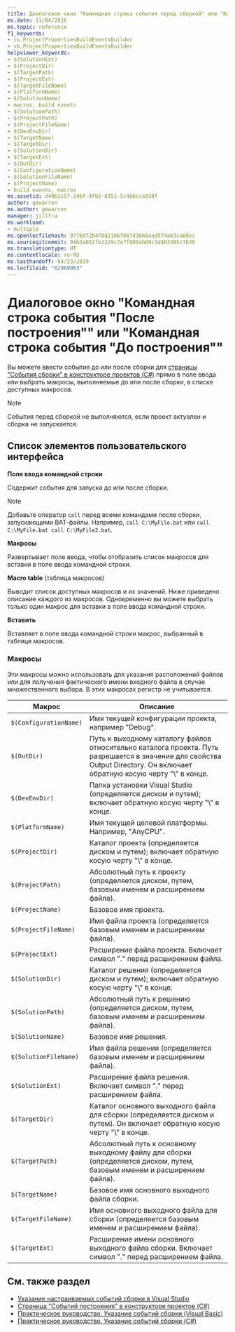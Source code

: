 ```yaml
---
title: Диалоговое окно "Командная строка события перед сборкой" или "Командная строка события после сборки"
ms.date: 11/04/2016
ms.topic: reference
f1_keywords:
- cs.ProjectPropertiesBuildEventsBuilder
- vb.ProjectPropertiesBuildEventsBuilder
helpviewer_keywords:
- $(SolutionExt)
- $(ProjectDir)
- $(TargetPath)
- $(ProjectExt)
- $(TargetFileName)
- $(PlatformName)
- $(SolutionName)
- macros, build events
- $(SolutionPath)
- $(ProjectPath)
- $(ProjectFileName)
- $(DevEnvDir)
- $(TargetName)
- $(TargetDir)
- $(SolutionDir)
- $(TargetExt)
- $(OutDir)
- $(ConfigurationName)
- $(SolutionFileName)
- $(ProjectName)
- build events, macros
ms.assetid: d49b2c57-24bf-4fb2-8351-5c4b6cca938f
author: gewarren
ms.author: gewarren
manager: jillfra
ms.workload:
- multiple
ms.openlocfilehash: 977bd72b478d2106f687d3666aad574a63ca68ec
ms.sourcegitcommit: 94b3a052fb1229c7e7f8804b09c1d403385c7630
ms.translationtype: HT
ms.contentlocale: ru-RU
ms.lasthandoff: 04/23/2019
ms.locfileid: "62969063"
---
```

# <a name="pre-build-eventpost-build-event-command-line-dialog-box"></a>Диалоговое окно "Командная строка события "После построения"" или "Командная строка события "До построения""
Вы можете ввести события до или после сборки для [страницы "События сборки" в конструкторе проектов (C#)](../../ide/reference/build-events-page-project-designer-csharp.md) прямо в поле ввода или выбрать макросы, выполняемые до или после сборки, в списке доступных макросов.

> [!NOTE]
> События перед сборкой не выполняются, если проект актуален и сборка не запускается.

## <a name="ui-element-list"></a>Список элементов пользовательского интерфейса
 **Поле ввода командной строки**

 Содержит события для запуска до или после сборки.

> [!NOTE]
> Добавьте оператор `call` перед всеми командами после сборки, запускающими BAT-файлы. Например, `call C:\MyFile.bat` или `call C:\MyFile.bat call C:\MyFile2.bat`.

 **Макросы**

 Развертывает поле ввода, чтобы отобразить список макросов для вставки в поле ввода командной строки.

 **Macro table** (таблица макросов)

 Выводит список доступных макросов и их значений. Ниже приведено описание каждого из макросов. Одновременно вы можете выбрать только один макрос для вставки в поле ввода командной строки.

 **Вставить**

 Вставляет в поле ввода командной строки макрос, выбранный в таблице макросов.

### <a name="macros"></a>Макросы
 Эти макросы можно использовать для указания расположений файлов или для получения фактического имени входного файла в случае множественного выбора. В этих макросах регистр не учитывается.

|Макрос|Описание|
|-----------|-----------------|
|`$(ConfigurationName)`|Имя текущей конфигурации проекта, например "Debug".|
|`$(OutDir)`|Путь к выходному каталогу файлов относительно каталога проекта. Путь разрешается в значение для свойства Output Directory. Он включает обратную косую черту "\\" в конце.|
|`$(DevEnvDir)`|Папка установки Visual Studio (определяется диском и путем); включает обратную косую черту "\\" в конце.|
|`$(PlatformName)`|Имя текущей целевой платформы. Например, "AnyCPU".|
|`$(ProjectDir)`|Каталог проекта (определяется диском и путем); включает обратную косую черту "\\" в конце.|
|`$(ProjectPath)`|Абсолютный путь к проекту (определяется диском, путем, базовым именем и расширением файла).|
|`$(ProjectName)`|Базовое имя проекта.|
|`$(ProjectFileName)`|Имя файла проекта (определяется базовым именем и расширением файла).|
|`$(ProjectExt)`|Расширение файла проекта. Включает символ "." перед расширением файла.|
|`$(SolutionDir)`|Каталог решения (определяется диском и путем); включает обратную косую черту "\\" в конце.|
|`$(SolutionPath)`|Абсолютный путь к решению (определяется диском, путем, базовым именем и расширением файла).|
|`$(SolutionName)`|Базовое имя решения.|
|`$(SolutionFileName)`|Имя файла решения (определяется базовым именем и расширением файла).|
|`$(SolutionExt)`|Расширение файла решения. Включает символ "." перед расширением файла.|
|`$(TargetDir)`|Каталог основного выходного файла для сборки (определяется диском и путем). Он включает обратную косую черту "\\" в конце.|
|`$(TargetPath)`|Абсолютный путь к основному выходному файлу для сборки (определяется диском, путем, базовым именем и расширением файла).|
|`$(TargetName)`|Базовое имя основного выходного файла сборки.|
|`$(TargetFileName)`|Имя основного выходного файла для сборки (определяется базовым именем и расширением файла).|
|`$(TargetExt)`|Расширение имени основного выходного файла сборки. Включает символ "." перед расширением файла.|

## <a name="see-also"></a>См. также раздел

- [Указание настраиваемых событий сборки в Visual Studio](../../ide/specifying-custom-build-events-in-visual-studio.md)
- [Страница "Событий построения" в конструкторе проектов (C#)](../../ide/reference/build-events-page-project-designer-csharp.md)
- [Практическое руководство. Указание событий сборки (Visual Basic)](../../ide/how-to-specify-build-events-visual-basic.md)
- [Практическое руководство. Указание событий сборки (C#)](../../ide/how-to-specify-build-events-csharp.md)